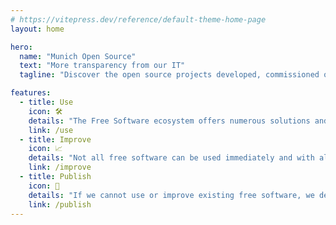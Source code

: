 ```yaml
---
# https://vitepress.dev/reference/default-theme-home-page
layout: home

hero:
  name: "Munich Open Source"
  text: "More transparency from our IT"
  tagline: "Discover the open source projects developed, commissioned or sponsored by the City of Munich."

features:
  - title: Use
    icon: 🛠
    details: "The Free Software ecosystem offers numerous solutions and applications. Modern IT is no longer possible without free software. We use free software products in many areas."
    link: /use
  - title: Improve
    icon: 📈
    details: "Not all free software can be used immediately and with all security and feature requirements. We help fix bugs or add features."
    link: /improve
  - title: Publish
    icon: 🚀
    details: "If we cannot use or improve existing free software, we develop free software ourselves. If we decide to develop software ourselves, it happens openly and freely."
    link: /publish
---
```


